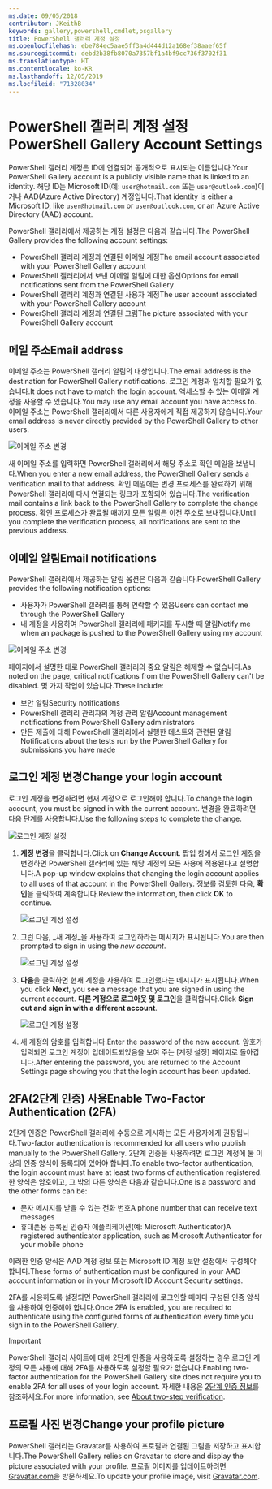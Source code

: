 ```yaml
---
ms.date: 09/05/2018
contributor: JKeithB
keywords: gallery,powershell,cmdlet,psgallery
title: PowerShell 갤러리 계정 설정
ms.openlocfilehash: ebe784ec5aae5ff3a4d444d12a168ef38aaef65f
ms.sourcegitcommit: debd2b38fb8070a7357bf1a4bf9cc736f3702f31
ms.translationtype: HT
ms.contentlocale: ko-KR
ms.lasthandoff: 12/05/2019
ms.locfileid: "71328034"
---
```

# <a name="powershell-gallery-account-settings"></a><span data-ttu-id="27c7f-103">PowerShell 갤러리 계정 설정</span><span class="sxs-lookup"><span data-stu-id="27c7f-103">PowerShell Gallery Account Settings</span></span>

<span data-ttu-id="27c7f-104">PowerShell 갤러리 계정은 ID에 연결되어 공개적으로 표시되는 이름입니다.</span><span class="sxs-lookup"><span data-stu-id="27c7f-104">Your PowerShell Gallery account is a publicly visible name that is linked to an identity.</span></span> <span data-ttu-id="27c7f-105">해당 ID는 Microsoft ID(예: `user@hotmail.com` 또는 `user@outlook.com`)이거나 AAD(Azure Active Directory) 계정입니다.</span><span class="sxs-lookup"><span data-stu-id="27c7f-105">That identity is either a Microsoft ID, like `user@hotmail.com` or `user@outlook.com`, or an Azure Active Directory (AAD) account.</span></span>

<span data-ttu-id="27c7f-106">PowerShell 갤러리에서 제공하는 계정 설정은 다음과 같습니다.</span><span class="sxs-lookup"><span data-stu-id="27c7f-106">The PowerShell Gallery provides the following account settings:</span></span>

- <span data-ttu-id="27c7f-107">PowerShell 갤러리 계정과 연결된 이메일 계정</span><span class="sxs-lookup"><span data-stu-id="27c7f-107">The email account associated with your PowerShell Gallery account</span></span>
- <span data-ttu-id="27c7f-108">PowerShell 갤러리에서 보낸 이메일 알림에 대한 옵션</span><span class="sxs-lookup"><span data-stu-id="27c7f-108">Options for email notifications sent from the PowerShell Gallery</span></span>
- <span data-ttu-id="27c7f-109">PowerShell 갤러리 계정과 연결된 사용자 계정</span><span class="sxs-lookup"><span data-stu-id="27c7f-109">The user account associated with your PowerShell Gallery account</span></span>
- <span data-ttu-id="27c7f-110">PowerShell 갤러리 계정과 연결된 그림</span><span class="sxs-lookup"><span data-stu-id="27c7f-110">The picture associated with your PowerShell Gallery account</span></span>

## <a name="email-address"></a><span data-ttu-id="27c7f-111">메일 주소</span><span class="sxs-lookup"><span data-stu-id="27c7f-111">Email address</span></span>

<span data-ttu-id="27c7f-112">이메일 주소는 PowerShell 갤러리 알림의 대상입니다.</span><span class="sxs-lookup"><span data-stu-id="27c7f-112">The email address is the destination for PowerShell Gallery notifications.</span></span> <span data-ttu-id="27c7f-113">로그인 계정과 일치할 필요가 없습니다.</span><span class="sxs-lookup"><span data-stu-id="27c7f-113">It does not have to match the login account.</span></span> <span data-ttu-id="27c7f-114">액세스할 수 있는 이메일 계정을 사용할 수 있습니다.</span><span class="sxs-lookup"><span data-stu-id="27c7f-114">You may use any email account you have access to.</span></span> <span data-ttu-id="27c7f-115">이메일 주소는 PowerShell 갤러리에서 다른 사용자에게 직접 제공하지 않습니다.</span><span class="sxs-lookup"><span data-stu-id="27c7f-115">Your email address is never directly provided by the PowerShell Gallery to other users.</span></span>

![이메일 주소 변경](../../Images/PSGallery_AcccountEmailAddress.png)

<span data-ttu-id="27c7f-117">새 이메일 주소를 입력하면 PowerShell 갤러리에서 해당 주소로 확인 메일을 보냅니다.</span><span class="sxs-lookup"><span data-stu-id="27c7f-117">When you enter a new email address, the PowerShell Gallery sends a verification mail to that address.</span></span> <span data-ttu-id="27c7f-118">확인 메일에는 변경 프로세스를 완료하기 위해 PowerShell 갤러리에 다시 연결되는 링크가 포함되어 있습니다.</span><span class="sxs-lookup"><span data-stu-id="27c7f-118">The verification mail contains a link back to the PowerShell Gallery to complete the change process.</span></span> <span data-ttu-id="27c7f-119">확인 프로세스가 완료될 때까지 모든 알림은 이전 주소로 보내집니다.</span><span class="sxs-lookup"><span data-stu-id="27c7f-119">Until you complete the verification process, all notifications are sent to the previous address.</span></span>

## <a name="email-notifications"></a><span data-ttu-id="27c7f-120">이메일 알림</span><span class="sxs-lookup"><span data-stu-id="27c7f-120">Email notifications</span></span>

<span data-ttu-id="27c7f-121">PowerShell 갤러리에서 제공하는 알림 옵션은 다음과 같습니다.</span><span class="sxs-lookup"><span data-stu-id="27c7f-121">PowerShell Gallery provides the following notification options:</span></span>

- <span data-ttu-id="27c7f-122">사용자가 PowerShell 갤러리를 통해 연락할 수 있음</span><span class="sxs-lookup"><span data-stu-id="27c7f-122">Users can contact me through the PowerShell Gallery</span></span>
- <span data-ttu-id="27c7f-123">내 계정을 사용하여 PowerShell 갤러리에 패키지를 푸시할 때 알림</span><span class="sxs-lookup"><span data-stu-id="27c7f-123">Notify me when an package is pushed to the PowerShell Gallery using my account</span></span>

![이메일 주소 변경](../../Images/PSGallery_AccountEmailOptions.png)

<span data-ttu-id="27c7f-125">페이지에서 설명한 대로 PowerShell 갤러리의 중요 알림은 해제할 수 없습니다.</span><span class="sxs-lookup"><span data-stu-id="27c7f-125">As noted on the page, critical notifications from the PowerShell Gallery can't be disabled.</span></span>
<span data-ttu-id="27c7f-126">몇 가지 작업이 있습니다.</span><span class="sxs-lookup"><span data-stu-id="27c7f-126">These include:</span></span>

- <span data-ttu-id="27c7f-127">보안 알림</span><span class="sxs-lookup"><span data-stu-id="27c7f-127">Security notifications</span></span>
- <span data-ttu-id="27c7f-128">PowerShell 갤러리 관리자의 계정 관리 알림</span><span class="sxs-lookup"><span data-stu-id="27c7f-128">Account management notifications from PowerShell Gallery administrators</span></span>
- <span data-ttu-id="27c7f-129">만든 제출에 대해 PowerShell 갤러리에서 실행한 테스트와 관련된 알림</span><span class="sxs-lookup"><span data-stu-id="27c7f-129">Notifications about the tests run by the PowerShell Gallery for submissions you have made</span></span>

## <a name="change-your-login-account"></a><span data-ttu-id="27c7f-130">로그인 계정 변경</span><span class="sxs-lookup"><span data-stu-id="27c7f-130">Change your login account</span></span>

<span data-ttu-id="27c7f-131">로그인 계정을 변경하려면 현재 계정으로 로그인해야 합니다.</span><span class="sxs-lookup"><span data-stu-id="27c7f-131">To change the login account, you must be signed in with the current account.</span></span> <span data-ttu-id="27c7f-132">변경을 완료하려면 다음 단계를 사용합니다.</span><span class="sxs-lookup"><span data-stu-id="27c7f-132">Use the following steps to complete the change.</span></span>

![로그인 계정 설정](../../Images/PSGallery_LoginAccountSettings.png)

1. <span data-ttu-id="27c7f-134">**계정 변경**을 클릭합니다.</span><span class="sxs-lookup"><span data-stu-id="27c7f-134">Click on **Change Account**.</span></span> <span data-ttu-id="27c7f-135">팝업 창에서 로그인 계정을 변경하면 PowerShell 갤러리에 있는 해당 계정의 모든 사용에 적용된다고 설명합니다.</span><span class="sxs-lookup"><span data-stu-id="27c7f-135">A pop-up window explains that changing the login account applies to all uses of that account in the PowerShell Gallery.</span></span> <span data-ttu-id="27c7f-136">정보를 검토한 다음, **확인**을 클릭하여 계속합니다.</span><span class="sxs-lookup"><span data-stu-id="27c7f-136">Review the information, then click **OK** to continue.</span></span>

   ![로그인 계정 설정](../../Images/PSGallery_LoginAccountChange-1.png)

2. <span data-ttu-id="27c7f-138">그런 다음, _새 계정_을 사용하여 로그인하라는 메시지가 표시됩니다.</span><span class="sxs-lookup"><span data-stu-id="27c7f-138">You are then prompted to sign in using the _new account_.</span></span>

   ![로그인 계정 설정](../../Images/PSGallery_LoginAccountChange-2.png)

3. <span data-ttu-id="27c7f-140">**다음**을 클릭하면 현재 계정을 사용하여 로그인했다는 메시지가 표시됩니다.</span><span class="sxs-lookup"><span data-stu-id="27c7f-140">When you click **Next**, you see a message that you are signed in using the current account.</span></span>
   <span data-ttu-id="27c7f-141">**다른 계정으로 로그아웃 및 로그인**을 클릭합니다.</span><span class="sxs-lookup"><span data-stu-id="27c7f-141">Click **Sign out and sign in with a different account**.</span></span>

   ![로그인 계정 설정](../../Images/PSGallery_LoginAccountChange-3.png)

4. <span data-ttu-id="27c7f-143">새 계정의 암호를 입력합니다.</span><span class="sxs-lookup"><span data-stu-id="27c7f-143">Enter the password of the new account.</span></span> <span data-ttu-id="27c7f-144">암호가 입력되면 로그인 계정이 업데이트되었음을 보여 주는 [계정 설정] 페이지로 돌아갑니다.</span><span class="sxs-lookup"><span data-stu-id="27c7f-144">After entering the password, you are returned to the Account Settings page showing you that the login account has been updated.</span></span>


## <a name="enable-two-factor-authentication-2fa"></a><span data-ttu-id="27c7f-145">2FA(2단계 인증) 사용</span><span class="sxs-lookup"><span data-stu-id="27c7f-145">Enable Two-Factor Authentication (2FA)</span></span>

<span data-ttu-id="27c7f-146">2단계 인증은 PowerShell 갤러리에 수동으로 게시하는 모든 사용자에게 권장됩니다.</span><span class="sxs-lookup"><span data-stu-id="27c7f-146">Two-factor authentication is recommended for all users who publish manually to the PowerShell Gallery.</span></span> <span data-ttu-id="27c7f-147">2단계 인증을 사용하려면 로그인 계정에 둘 이상의 인증 양식이 등록되어 있어야 합니다.</span><span class="sxs-lookup"><span data-stu-id="27c7f-147">To enable two-factor authentication, the login account must have at least two forms of authentication registered.</span></span> <span data-ttu-id="27c7f-148">한 양식은 암호이고, 그 밖의 다른 양식은 다음과 같습니다.</span><span class="sxs-lookup"><span data-stu-id="27c7f-148">One is a password and the other forms can be:</span></span>

- <span data-ttu-id="27c7f-149">문자 메시지를 받을 수 있는 전화 번호</span><span class="sxs-lookup"><span data-stu-id="27c7f-149">A phone number that can receive text messages</span></span>
- <span data-ttu-id="27c7f-150">휴대폰용 등록된 인증자 애플리케이션(예: Microsoft Authenticator)</span><span class="sxs-lookup"><span data-stu-id="27c7f-150">A registered authenticator application, such as Microsoft Authenticator for your mobile phone</span></span>

<span data-ttu-id="27c7f-151">이러한 인증 양식은 AAD 계정 정보 또는 Microsoft ID 계정 보안 설정에서 구성해야 합니다.</span><span class="sxs-lookup"><span data-stu-id="27c7f-151">These forms of authentication must be configured in your AAD account information or in your Microsoft ID Account Security settings.</span></span>

<span data-ttu-id="27c7f-152">2FA를 사용하도록 설정되면 PowerShell 갤러리에 로그인할 때마다 구성된 인증 양식을 사용하여 인증해야 합니다.</span><span class="sxs-lookup"><span data-stu-id="27c7f-152">Once 2FA is enabled, you are required to authenticate using the configured forms of authentication every time you sign in to the PowerShell Gallery.</span></span>

> [!IMPORTANT]
> <span data-ttu-id="27c7f-153">PowerShell 갤러리 사이트에 대해 2단계 인증을 사용하도록 설정하는 경우 로그인 계정의 모든 사용에 대해 2FA를 사용하도록 설정할 필요가 없습니다.</span><span class="sxs-lookup"><span data-stu-id="27c7f-153">Enabling two-factor authentication for the PowerShell Gallery site does not require you to enable 2FA for all uses of your login account.</span></span> <span data-ttu-id="27c7f-154">자세한 내용은 [2단계 인증 정보](https://support.microsoft.com/help/12408/microsoft-account-about-two-step-verification)를 참조하세요.</span><span class="sxs-lookup"><span data-stu-id="27c7f-154">For more information, see [About two-step verification](https://support.microsoft.com/help/12408/microsoft-account-about-two-step-verification).</span></span>

## <a name="change-your-profile-picture"></a><span data-ttu-id="27c7f-155">프로필 사진 변경</span><span class="sxs-lookup"><span data-stu-id="27c7f-155">Change your profile picture</span></span>

<span data-ttu-id="27c7f-156">PowerShell 갤러리는 Gravatar를 사용하여 프로필과 연결된 그림을 저장하고 표시합니다.</span><span class="sxs-lookup"><span data-stu-id="27c7f-156">The PowerShell Gallery relies on Gravatar to store and display the picture associated with your profile.</span></span> <span data-ttu-id="27c7f-157">프로필 이미지를 업데이트하려면 [Gravatar.com](http://www.gravatar.com/)을 방문하세요.</span><span class="sxs-lookup"><span data-stu-id="27c7f-157">To update your profile image, visit [Gravatar.com](http://www.gravatar.com/).</span></span>
